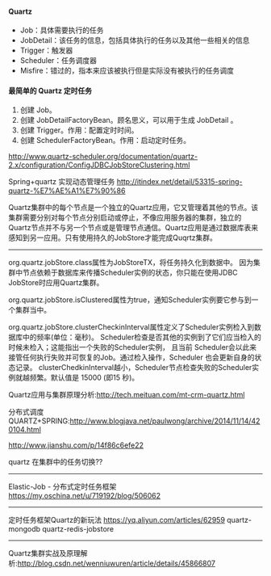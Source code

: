 ####  Quartz
+ Job：具体需要执行的任务
+ JobDetail：该任务的信息，包括具体执行的任务以及其他一些相关的信息
+ Trigger：触发器
+ Scheduler：任务调度器
+ Misfire：错过的，指本来应该被执行但是实际没有被执行的任务调度

#### 最简单的 Quartz 定时任务
1. 创建 Job。
2. 创建 JobDetailFactoryBean。顾名思义，可以用于生成 JobDetail 。
3. 创建 Trigger。作用：配置定时时间。
4. 创建 SchedulerFactoryBean。作用：启动定时任务。

<http://www.quartz-scheduler.org/documentation/quartz-2.x/configuration/ConfigJDBCJobStoreClustering.html>

Spring+quartz 实现动态管理任务
<http://itindex.net/detail/53315-spring-quartz-%E7%AE%A1%E7%90%86>

Quartz集群中的每个节点是一个独立的Quartz应用，它又管理着其他的节点。该集群需要分别对每个节点分别启动或停止，不像应用服务器的集群，独立的Quartz节点并不与另一个节点或是管理节点通信。Quartz应用是通过数据库表来感知到另一应用。只有使用持久的JobStore才能完成Quqrtz集群。

---
org.quartz.jobStore.class属性为JobStoreTX，将任务持久化到数据中。
因为集群中节点依赖于数据库来传播Scheduler实例的状态，你只能在使用JDBC JobStore时应用Quartz集群。

org.quartz.jobStore.isClustered属性为true，通知Scheduler实例要它参与到一个集群当中。

org.quartz.jobStore.clusterCheckinInterval属性定义了Scheduler实例检入到数据库中的频率(单位：毫秒)。
Scheduler检查是否其他的实例到了它们应当检入的时候未检入；这能指出一个失败的Scheduler实例，
且当前 Scheduler会以此来接管任何执行失败并可恢复的Job。通过检入操作，Scheduler 也会更新自身的状态记录。
clusterChedkinInterval越小，Scheduler节点检查失败的Scheduler实例就越频繁。默认值是 15000 (即15 秒)。


Quartz应用与集群原理分析:<http://tech.meituan.com/mt-crm-quartz.html>

分布式调度QUARTZ+SPRING:<http://www.blogjava.net/paulwong/archive/2014/11/14/420104.html>

<http://www.jianshu.com/p/14f86c6efe22>


quartz 在集群中的任务切换??


---

Elastic-Job - 分布式定时任务框架<https://my.oschina.net/u/719192/blog/506062>


---
定时任务框架Quartz的新玩法
<https://yq.aliyun.com/articles/62959>
quartz-mongodb
quartz-redis-jobstore

---
Quartz集群实战及原理解析:<http://blog.csdn.net/wenniuwuren/article/details/45866807>

